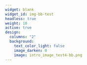 ```yaml
---
widget: blank
widget_id: img-bb-test
headless: true
weight: 10
active: true
design:
  columns: "2"
  background:
    text_color_light: false
    image_darken: 0
    image: intro_image_test4-bb.png
---
```

